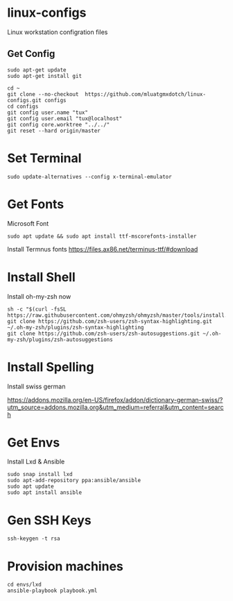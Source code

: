 # linux-configs
Linux workstation configration files

## Get Config

```
sudo apt-get update
sudo apt-get install git
```

```
cd ~
git clone --no-checkout  https://github.com/mluatgmxdotch/linux-configs.git configs
cd configs
git config user.name "tux"
git config user.email "tux@localhost"
git config core.worktree "../../"
git reset --hard origin/master
```

# Set Terminal
```
sudo update-alternatives --config x-terminal-emulator
```
# Get Fonts
Microsoft Font
```
sudo apt update && sudo apt install ttf-mscorefonts-installer
```
Install Termnus fonts 
https://files.ax86.net/terminus-ttf/#download

# Install Shell
Install oh-my-zsh now
```
sh -c "$(curl -fsSL https://raw.githubusercontent.com/ohmyzsh/ohmyzsh/master/tools/install.sh)"
git clone https://github.com/zsh-users/zsh-syntax-highlighting.git ~/.oh-my-zsh/plugins/zsh-syntax-highlighting
git clone https://github.com/zsh-users/zsh-autosuggestions.git ~/.oh-my-zsh/plugins/zsh-autosuggestions
```
# Install Spelling
Install swiss german

https://addons.mozilla.org/en-US/firefox/addon/dictionary-german-swiss/?utm_source=addons.mozilla.org&utm_medium=referral&utm_content=search

# Get Envs
Install Lxd & Ansible
```
sudo snap install lxd
sudo apt-add-repository ppa:ansible/ansible
sudo apt update
sudo apt install ansible
```

# Gen SSH Keys
```
ssh-keygen -t rsa
```


# Provision machines
```
cd envs/lxd
ansible-playbook playbook.yml
```
